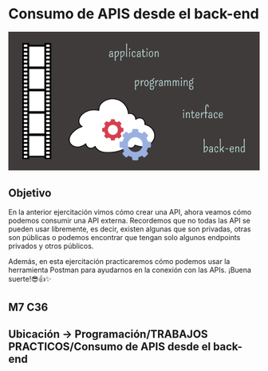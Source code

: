 # Consumo de APIS desde el back-end

![portada](/public/img/cover.png)

## Objetivo
En la anterior ejercitación vimos cómo crear una API, ahora veamos cómo podemos consumir
una API externa. Recordemos que no todas las API se pueden usar libremente, es decir, existen
algunas que son privadas, otras son públicas o podemos encontrar que tengan solo algunos
endpoints privados y otros públicos.

Además, en esta ejercitación practicaremos cómo podemos usar la herramienta Postman para
ayudarnos en la conexión con las APIs.
¡Buena suerte!😎👍✨

## M7 C36

## Ubicación -> Programación/TRABAJOS PRACTICOS/Consumo de APIS desde el back-end